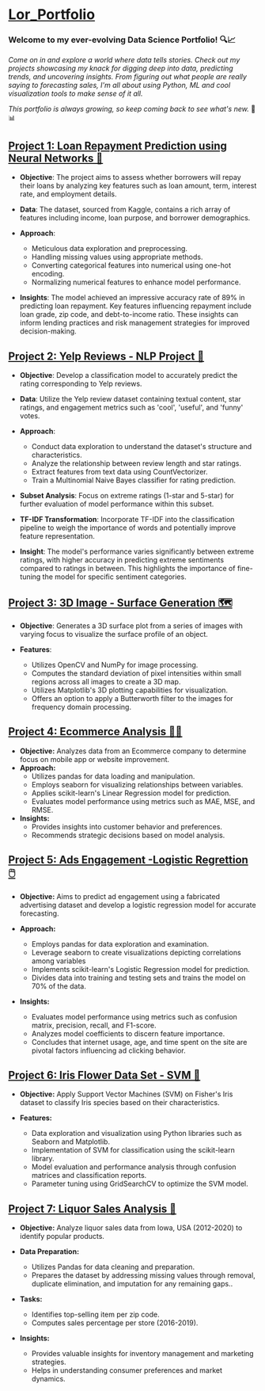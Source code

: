 # [Lor_Portfolio](https://github.com/LorBu/Lor_Portfolio)
### Welcome to my ever-evolving Data Science Portfolio! 🔍📈

*Come on in and explore a world where data tells stories. Check out my projects showcasing my knack for digging deep into data, predicting trends, and uncovering insights. From figuring out what people are really saying to forecasting sales, I'm all about using Python, ML and cool visualization tools to make sense of it all.*

*This portfolio is always growing, so keep coming back to see what's new.* 🚀📊

## [Project 1: Loan Repayment Prediction using Neural Networks 💸](https://github.com/LorBu/Lor_Portfolio/tree/main/Neural%20Networks/Loan%20Repayment_ANN)

* **Objective**: The project aims to assess whether borrowers will repay their loans by analyzing key features such as loan amount, term, interest rate, and employment details.

* **Data**: The dataset, sourced from Kaggle, contains a rich array of features including income, loan purpose, and borrower demographics.

* **Approach**:   
  * Meticulous data exploration and preprocessing.
  * Handling missing values using appropriate methods.
  * Converting categorical features into numerical using one-hot encoding.
  * Normalizing numerical features to enhance model performance.

* **Insights**: The model achieved an impressive accuracy rate of 89% in predicting loan repayment. Key features influencing repayment include loan grade, zip code, and debt-to-income ratio. These insights can inform lending practices and risk management strategies for improved decision-making.


## [Project 2: Yelp Reviews - NLP Project 💬](https://github.com/LorBu/Lor_Portfolio/tree/main/Machine%20Learning/Yelp%20Reviews%20-%20NLP%20Project)

* **Objective**: Develop a classification model to accurately predict the rating corresponding to Yelp reviews.

* **Data**: Utilize the Yelp review dataset containing textual content, star ratings, and engagement metrics such as 'cool', 'useful', and 'funny' votes.

* **Approach**:
  * Conduct data exploration to understand the dataset's structure and characteristics.
  * Analyze the relationship between review length and star ratings.
  * Extract features from text data using CountVectorizer.
  * Train a Multinomial Naive Bayes classifier for rating prediction.

* **Subset Analysis**: Focus on extreme ratings (1-star and 5-star) for further evaluation of model performance within this subset.

* **TF-IDF Transformation**: Incorporate TF-IDF into the classification pipeline to weigh the importance of words and potentially improve feature representation.

* **Insight**: The model's performance varies significantly between extreme ratings, with higher accuracy in predicting extreme sentiments compared to ratings in between. This highlights the importance of fine-tuning the model for specific sentiment categories.



## [Project 3: 3D Image - Surface Generation 🗺️](https://github.com/LorBu/Lor_Portfolio/tree/main/3D%20Image%20-%20Surface%20Generation)

* **Objective**: Generates a 3D surface plot from a series of images with varying focus to visualize the surface profile of an object.

* **Features**:
    * Utilizes OpenCV and NumPy for image processing.
    * Computes the standard deviation of pixel intensities within small regions across all images to create a 3D map.
    * Utilizes Matplotlib's 3D plotting capabilities for visualization.
    * Offers an option to apply a Butterworth filter to the images for frequency domain processing.


## [Project 4: Ecommerce Analysis 📱🌐](https://github.com/LorBu/Lor_Portfolio/tree/main/Machine%20Learning/Linear%20Regression%20Project)

* **Objective:** Analyzes data from an Ecommerce company to determine focus on mobile app or website improvement.
* **Approach:**
  * Utilizes pandas for data loading and manipulation.
  * Employs seaborn for visualizing relationships between variables.
  * Applies scikit-learn's Linear Regression model for prediction.
  * Evaluates model performance using metrics such as MAE, MSE, and RMSE.
* **Insights:**
  * Provides insights into customer behavior and preferences.
  * Recommends strategic decisions based on model analysis.


## [Project 5: Ads Engagement -Logistic Regrettion 🖱️](https://github.com/LorBu/Lor_Portfolio/tree/main/Machine%20Learning/Logistic%20Regression%20Project)

* **Objective:** Aims to predict ad engagement using a fabricated advertising dataset and develop a logistic regression model for accurate forecasting.

* **Approach:**
  * Employs pandas for data exploration and examination.
  * Leverage seaborn to create visualizations depicting correlations among variables
  * Implements scikit-learn's Logistic Regression model for prediction.
  * Divides data into training and testing sets and trains the model on 70% of the data.

* **Insights:**
  * Evaluates model performance using metrics such as confusion matrix, precision, recall, and F1-score.
  * Analyzes model coefficients to discern feature importance.
  * Concludes that internet usage, age, and time spent on the site are pivotal factors influencing ad clicking behavior.


## [Project 6: Iris Flower Data Set - SVM 🌺](https://github.com/LorBu/Lor_Portfolio/tree/main/Machine%20Learning/Support%20Vector%20Machines)

* **Objective:** Apply Support Vector Machines (SVM) on Fisher's Iris dataset to classify Iris species based on their characteristics.
  
* **Features:**
  * Data exploration and visualization using Python libraries such as Seaborn and Matplotlib.
  * Implementation of SVM for classification using the scikit-learn library.
  * Model evaluation and performance analysis through confusion matrices and classification reports.
  * Parameter tuning using GridSearchCV to optimize the SVM model.

## [Project 7: Liquor Sales Analysis 🍾](https://github.com/LorBu/Lor_Portfolio/tree/main/Liquor%20Sales%20Analysis)

* **Objective:** Analyze liquor sales data from Iowa, USA (2012-2020) to identify popular products.

* **Data Preparation:**
  * Utilizes Pandas for data cleaning and preparation.
  * Prepares the dataset by addressing missing values through removal, duplicate elimination, and imputation for any remaining gaps..

* **Tasks:**
  * Identifies top-selling item per zip code.
  * Computes sales percentage per store (2016-2019).

* **Insights:**
  * Provides valuable insights for inventory management and marketing strategies.
  * Helps in understanding consumer preferences and market dynamics.

